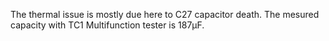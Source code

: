 The thermal issue is mostly due here to C27 capacitor death.
The mesured capacity with TC1 Multifunction tester is 187µF.
